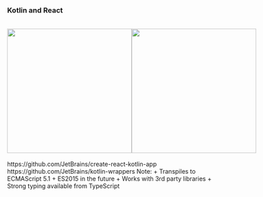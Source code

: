### Kotlin and React
<br />
<div style="display: flex; justify-content: space-around;">
    <img src="img/kotlin-logo.png" height="290"/>
    <img src="img/react-logo.svg" height="290" />
</div>
<br />
https://github.com/JetBrains/create-react-kotlin-app
https://github.com/JetBrains/kotlin-wrappers
Note:
+ Transpiles to ECMAScript 5.1
    + ES2015 in the future
+ Works with 3rd party libraries
+ Strong typing available from TypeScript